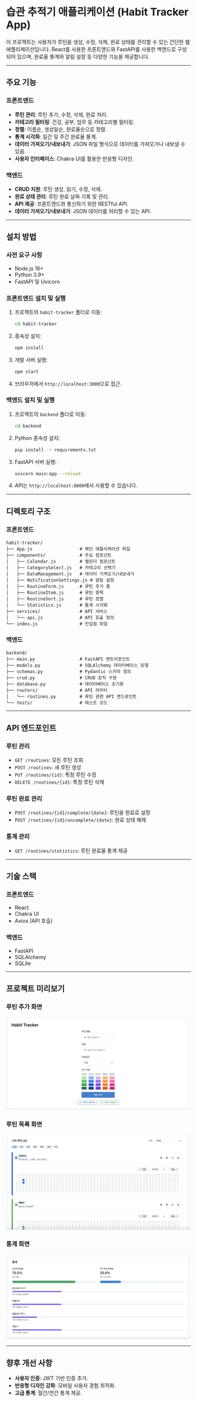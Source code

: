 # 습관 추적기 애플리케이션 (Habit Tracker App)

이 프로젝트는 사용자가 루틴을 생성, 수정, 삭제, 완료 상태를 관리할 수 있는 간단한 웹 애플리케이션입니다. React를 사용한 프론트엔드와 FastAPI를 사용한 백엔드로 구성되어 있으며, 완료율 통계와 알림 설정 등 다양한 기능을 제공합니다.

---

## 주요 기능

### **프론트엔드**
- **루틴 관리**: 루틴 추가, 수정, 삭제, 완료 처리.
- **카테고리 필터링**: 건강, 공부, 업무 등 카테고리별 필터링.
- **정렬**: 이름순, 생성일순, 완료율순으로 정렬.
- **통계 시각화**: 일간 및 주간 완료율 통계.
- **데이터 가져오기/내보내기**: JSON 파일 형식으로 데이터를 가져오거나 내보낼 수 있음.
- **사용자 인터페이스**: Chakra UI를 활용한 반응형 디자인.

### **백엔드**
- **CRUD 지원**: 루틴 생성, 읽기, 수정, 삭제.
- **완료 상태 관리**: 루틴 완료 날짜 기록 및 관리.
- **API 제공**: 프론트엔드와 통신하기 위한 RESTful API.
- **데이터 가져오기/내보내기**: JSON 데이터를 처리할 수 있는 API.

---

## 설치 방법

### **사전 요구 사항**
- Node.js 16+
- Python 3.9+
- FastAPI 및 Uvicorn

### **프론트엔드 설치 및 실행**
1. 프로젝트의 `habit-tracker` 폴더로 이동:
   ```bash
   cd habit-tracker
   ```
2. 종속성 설치:
   ```bash
   npm install
   ```
3. 개발 서버 실행:
   ```bash
   npm start
   ```
4. 브라우저에서 `http://localhost:3000`으로 접근.

### **백엔드 설치 및 실행**
1. 프로젝트의 `backend` 폴더로 이동:
   ```bash
   cd backend
   ```
2. Python 종속성 설치:
   ```bash
   pip install -r requirements.txt
   ```
3. FastAPI 서버 실행:
   ```bash
   uvicorn main:app --reload
   ```
4. API는 `http://localhost:8000`에서 사용할 수 있습니다.

---

## 디렉토리 구조

### **프론트엔드**
```
habit-tracker/
├── App.js                  # 메인 애플리케이션 파일
├── components/             # 주요 컴포넌트
│   ├── Calendar.js         # 캘린더 컴포넌트
│   ├── CategorySelect.js   # 카테고리 선택기
│   ├── DataManagement.js   # 데이터 가져오기/내보내기
│   ├── NotificationSettings.js # 알림 설정
│   ├── RoutineForm.js      # 루틴 추가 폼
│   ├── RoutineItem.js      # 루틴 항목
│   ├── RoutineSort.js      # 루틴 정렬
│   └── Statistics.js       # 통계 시각화
├── services/               # API 서비스
│   └── api.js              # API 호출 정의
└── index.js                # 진입점 파일
```

### **백엔드**
```
backend/
├── main.py                 # FastAPI 엔트리포인트
├── models.py               # SQLAlchemy 데이터베이스 모델
├── schemas.py              # Pydantic 스키마 정의
├── crud.py                 # CRUD 로직 구현
├── database.py             # 데이터베이스 초기화
├── routers/                # API 라우터
│   └── routines.py         # 루틴 관련 API 엔드포인트
└── tests/                  # 테스트 코드
```

---

## API 엔드포인트

### **루틴 관리**
- `GET /routines`: 모든 루틴 조회
- `POST /routines`: 새 루틴 생성
- `PUT /routines/{id}`: 특정 루틴 수정
- `DELETE /routines/{id}`: 특정 루틴 삭제

### **루틴 완료 관리**
- `POST /routines/{id}/complete/{date}`: 루틴을 완료로 설정
- `POST /routines/{id}/uncomplete/{date}`: 완료 상태 해제

### **통계 관리**
- `GET /routines/statistics`: 루틴 완료율 통계 제공

---

## 기술 스택

### **프론트엔드**
- React
- Chakra UI
- Axios (API 호출)

### **백엔드**
- FastAPI
- SQLAlchemy
- SQLite

---

## 프로젝트 미리보기

### **루틴 추가 화면**
![Routine Add](assets/routine_add_example.png)

### **루틴 목록 화면**
![Routine List](assets/routine_list_example.png)

### **통계 화면**
![Statistics View](assets/statistics_view_example.png)

---

## 향후 개선 사항
- **사용자 인증**: JWT 기반 인증 추가.
- **반응형 디자인 강화**: 모바일 사용자 경험 최적화.
- **고급 통계**: 월간/연간 통계 제공.
